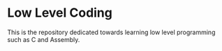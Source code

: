 # Low Level Coding
This is the repository dedicated towards learning low level programming such as C and Assembly. 
